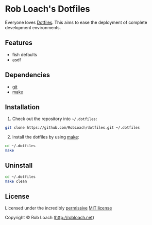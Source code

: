 # Rob Loach's Dotfiles

Everyone loves [Dotfiles](http://dotfiles.github.io). This aims to ease the deployment of complete development environments.

## Features

- fish defaults
- asdf

## Dependencies

* [git](http://git-scm.com)
* [make](http://gnu.org/software/make)

## Installation

1. Check out the repository into `~/.dotfiles`:
  ``` bash
  git clone https://github.com/RobLoach/dotfiles.git ~/.dotfiles
  ```

2. Install the dotfiles by using [make](http://www.gnu.org/software/make/):
  ``` bash
  cd ~/.dotfiles
  make
  ```

## Uninstall

``` bash
cd ~/.dotfiles
make clean
```

## License

Licensed under the incredibly [permissive](http://en.wikipedia.org/wiki/Permissive_free_software_licence) [MIT license](http://creativecommons.org/licenses/MIT/)

Copyright &copy; Rob Loach (http://robloach.net)
